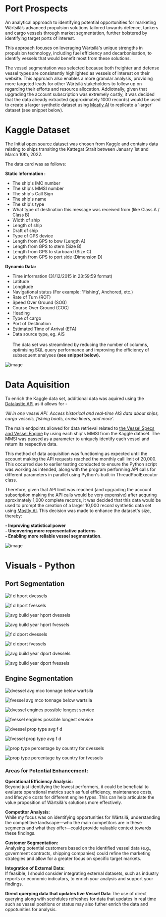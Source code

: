 # Port Prospects
An analytical approach to identifying potential opportunities for marketing Wärtsilä’s advanced propulsion solutions tailored towards defence, tankers and cargo vessels through market segmentation, further bolstered by identifying target ports of interest. 

This approach focuses on leveraging Wärtsilä's unique strengths in propulsion technology, including fuel efficiency and decarbonisation, to identify vessels that would benefit most from these solutions.

The vessel segmentation was selected because both freighter and defense vessel types are consistently highlighted as vessels of interest on their website. This approach also enables a more granular analysis, providing more targeted leads for other Wärtsilä stakeholders to follow up on regarding their efforts and resource allocation. Addiotnally, given that upgrading the account subscription was extremely costly, it was decided that the data already extracted (approximately 1000 records) would be used to create a larger synthetic dataset using [Mostly AI](https://mostly.ai/) to replicate a 'larger' dataset (see snippet below).

# Kaggle Dataset 
The Initial <a href="https://www.kaggle.com/datasets/eminserkanerdonmez/ais-dataset/data" target="_blank">open source dataset</a> was chosen from Kaggle and contains data relating to ships transiting the Kattegat Strait between January 1st and March 10th, 2022.

The data card was as follows:

**Static Information :**
- The ship's IMO number
- The ship's MMSI number
- The ship's Call Sign
- The ship's name
- The ship's type
- What type of destination this message was received from (like Class A / Class B)
- Width of ship
- Length of ship
- Draft of ship
- Type of GPS device
- Length from GPS to bow (Length A)
- Length from GPS to stern (Size B)
- Length from GPS to starboard (Size C)
- Length from GPS to port side (Dimension D)

**Dynamic Data:**
- Time information (31/12/2015 in 23:59:59 format)
- Latitude
- Longitude
- Navigational status (For example: 'Fishing', Anchored, etc.)
- Rate of Turn (ROT)
- Speed Over Ground (SOG)
- Course Over Ground (COG)
- Heading
- Type of cargo
- Port of Destination
- Estimated Time of Arrival (ETA)
- Data source type, eg. AIS
<br></br>
The data set was streamlined by reducing the number of columns, optimising SQL query performance and improving the efficiency of subsequent analyses **(see snippet below).**

![image](https://github.com/user-attachments/assets/8d9f0f12-9a24-4afa-afc7-062859b1be46)

# Data Aquisition
To enrich the Kaggle data set, additional data was aquired using the [Datalastic API](https://datalastic.com/) as it allows for - 

_'All in one vessel API. Access historical and real-time AIS data about ships, cargo vessels, fishing boats, cruise liners, and more'._

The main endpoints allowed for data retrieval related to [the Vessel Specs and Vessel Engine](https://datalastic.com/api-reference/) by using each ship's MMSI from the Kaggle dataset. The MMSI was passed as a parameter to uniquely identify each vessel and return its respective data.

This method of data acquisition was functioning as expected until the account making the API requests reached the monthly call limit of 20,000. This occurred due to earlier testing conducted to ensure the Python script was working as intended, along with the program performing API calls for different parameters in parallel using Python's built-in ThreadPoolExecutor class. 

Therefore, given that API limit was reached (and upgrading the account subscription making the API calls would be very expensive) after acquring aproximately 1,000 complete records, it was decided that this data would be used to prompt the creation of a larger 10,000 record synthetic data set using [Mostly AI](https://mostly.ai/). This decision was made to enhance the dataset's size, thereby:

**- Improving statistical power**
<br>
**- Uncovering more representative patterns**
<br>
**- Enabling more reliable vessel segmentation.**

![image](https://github.com/user-attachments/assets/ac95e433-561d-4dd5-9fd6-14b16555860e)

# Visuals - Python
## Port Segmentation
![f d hport dvessels](https://github.com/user-attachments/assets/36684e4d-b488-434e-8c58-ad7fdc7959ea)

![f d hport fvessels](https://github.com/user-attachments/assets/05d1fea9-1216-4e87-b974-4771fac0f495)

![avg build year hport dvessels](https://github.com/user-attachments/assets/e645d47e-5332-4fdb-8227-02d3a2a7c4e5)

![avg build year hport fvessels](https://github.com/user-attachments/assets/7983a0de-1538-4968-a58a-9399870e4aca)

![f d dport dvessels](https://github.com/user-attachments/assets/9685ad96-c933-42f4-83dd-5ae54119e07a)

![f d dport fvessels](https://github.com/user-attachments/assets/7b58a423-4bc2-42df-b7f0-9c04e121da04)

![avg build year dport dvessels](https://github.com/user-attachments/assets/d6866c2e-6008-40ba-b836-741d88de9e71)

![avg build year dport fvessels](https://github.com/user-attachments/assets/dcf4e9db-4d0e-4b6d-ae7d-f113072c7c26)

## Engine Segmentation
![dvessel avg mco tonnage below wartsila](https://github.com/user-attachments/assets/e7020c70-4cda-4921-8503-d7b2462e6b2b)

![fvessel avg mco tonnage below wartsila](https://github.com/user-attachments/assets/c4e70fe1-4d69-4183-98a2-d234520cd24d)

![dvessel engines possible longest service](https://github.com/user-attachments/assets/331005fa-0e12-4974-b6b1-434200bd291f)

![fvessel engines possible longest service](https://github.com/user-attachments/assets/933ae10e-90b7-44a4-a76a-456ed2dfcc99)

![dvessel prop type avg f d](https://github.com/user-attachments/assets/06c91f83-6e1a-41e0-9778-2fd94e1dbd61)

![fvessel prop type avg f d](https://github.com/user-attachments/assets/8f8eb008-78d8-47bf-aa03-63fc6906d696)

![prop type percentage by country for dvessels](https://github.com/user-attachments/assets/a29541bc-b36a-4817-85b2-8798e01ecce6)

![prop type percentage by country for fvessels](https://github.com/user-attachments/assets/aa81afd6-47aa-44d1-bd5e-ee7138520253)

### Areas for Potential Enhancement:

**Operational Efficiency Analysis:**  
Beyond just identifying the lowest performers, it could be beneficial to evaluate operational metrics such as fuel efficiency, maintenance costs, and lifecycle costs for different engine types. This can help articulate the value proposition of Wärtsilä's solutions more effectively.

**Competitor Analysis:**  
While my focus was on identifying opportunities for Wärtsilä, understanding the competitive landscape—who the main competitors are in these segments and what they offer—could provide valuable context towards these findings.

**Customer Segmentation:**  
Analysing potential customers based on the identified vessel data (e.g., government contracts, shipping companies) could refine the marketing strategies and allow for a greater focus on specific target markets.

**Integration of External Data:**  
If feasible, I should consider integrating external datasets, such as industry reports or economic indicators, to enrich your analysis and support your findings.

**Direct querying data that updates live Vessel Data**
The use of direct querying along with scehdules refreshes for data that updates in real time such as vessel positions or status may also futher enrich the data and oppotunities for analysis.
